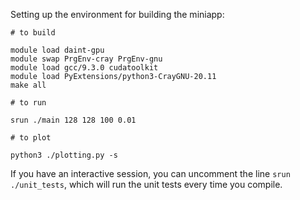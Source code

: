 Setting up the environment for building the miniapp:

```
# to build

module load daint-gpu
module swap PrgEnv-cray PrgEnv-gnu
module load gcc/9.3.0 cudatoolkit
module load PyExtensions/python3-CrayGNU-20.11
make all

# to run

srun ./main 128 128 100 0.01

# to plot

python3 ./plotting.py -s
```

If you have an interactive session, you can uncomment the line `srun ./unit_tests`, which will run the unit tests every time you compile.
